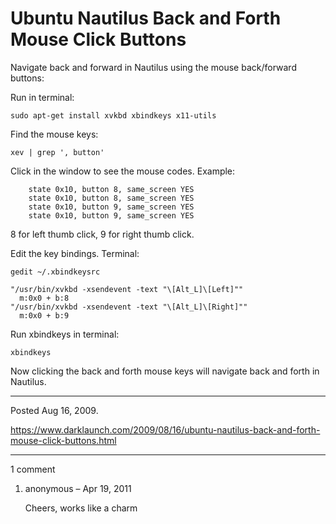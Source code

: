 # Ubuntu Nautilus Back and Forth Mouse Click Buttons

Navigate back and forward in Nautilus using the mouse back/forward buttons:

Run in terminal:
```
sudo apt-get install xvkbd xbindkeys x11-utils
```

Find the mouse keys:
```
xev | grep ', button'
```
Click in the window to see the mouse codes. Example:
```
    state 0x10, button 8, same_screen YES
    state 0x10, button 8, same_screen YES
    state 0x10, button 9, same_screen YES
    state 0x10, button 9, same_screen YES
```
8 for left thumb click, 9 for right thumb click.

Edit the key bindings. Terminal:
```
gedit ~/.xbindkeysrc
```
```
"/usr/bin/xvkbd -xsendevent -text "\[Alt_L]\[Left]""
  m:0x0 + b:8
"/usr/bin/xvkbd -xsendevent -text "\[Alt_L]\[Right]""
  m:0x0 + b:9
```

Run xbindkeys in terminal:
```
xbindkeys
```

Now clicking the back and forth mouse keys will navigate back and forth in Nautilus.

---

Posted Aug 16, 2009.

https://www.darklaunch.com/2009/08/16/ubuntu-nautilus-back-and-forth-mouse-click-buttons.html

---

1 comment

<ol><li><div>

anonymous &ndash; Apr 19, 2011<div>

Cheers, works like a charm

</div></div></li></ol>